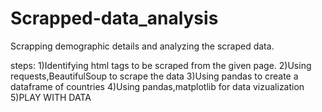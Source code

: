 # Scrapped-data_analysis

Scrapping demographic details and analyzing the scraped data.

steps:
1)Identifying html tags to be scraped from the given page.
2)Using requests,BeautifulSoup to scrape the data
3)Using pandas to create a dataframe of countries
4)Using pandas,matplotlib for data vizualization
5)PLAY WITH DATA

